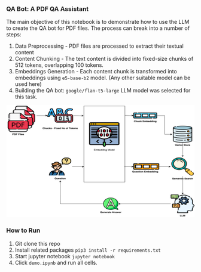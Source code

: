 
### QA Bot: A PDF QA Assistant

The main objective of this notebook is to demonstrate how to use the LLM to create the QA bot for PDF files. The process can break into a number of steps:
1. Data Preprocessing - PDF files are processed to extract their textual content
2. Content Chunking - The text content is divided into fixed-size chunks of 512 tokens, overlapping 100 tokens. 
3. Embeddings Generation - Each content chunk is transformed into embeddings using ```e5-base-b2``` model. (Any other suitable model can be used here)
4. Building the QA bot: ```google/flan-t5-large``` LLM model was selected for this task.

<img src="overview.png"  width="600" height="300">

### How to Run
1) Git clone this repo
2) Install related packages ```pip3 install -r requirements.txt```
3) Start jupyter notebook ```jupyter notebook```
4) Click ```demo.ipynb```  and run all cells.



